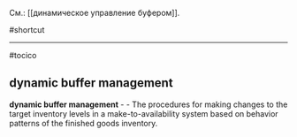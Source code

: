 См.: [[динамическое управление буфером]].

#shortcut




<hr/>

#tocico

## dynamic buffer management

<b>dynamic buffer management</b> -  - The procedures for making changes to the target inventory levels in a make-to-availability system based on behavior patterns of the finished goods inventory.   


